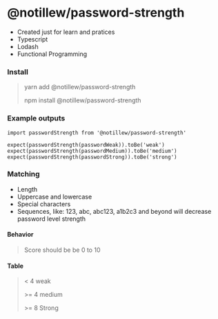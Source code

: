 
# @notillew/password-strength
+ Created just for learn and pratices
+ Typescript
+ Lodash 
+ Functional Programming

### Install

> yarn add @notillew/password-strength
> 
> npm install @notillew/password-strength

### Example outputs
    import passwordStrength from '@notillew/password-strength'
    
    expect(passwordStrength(passwordWeak)).toBe('weak')
    expect(passwordStrength(passwordMedium)).toBe('medium')
    expect(passwordStrength(passwordStrong)).toBe('strong')

### Matching 

 - Length
 - Uppercase and lowercase
 - Special characters
 - Sequences, like: 123, abc, abc123, a1b2c3 and beyond will decrease password level strength
  

#### Behavior 
> Score should be be 0 to 10
#### Table

> \< 4 weak
> 
> \>= 4 medium
> 
> \>= 8 Strong


